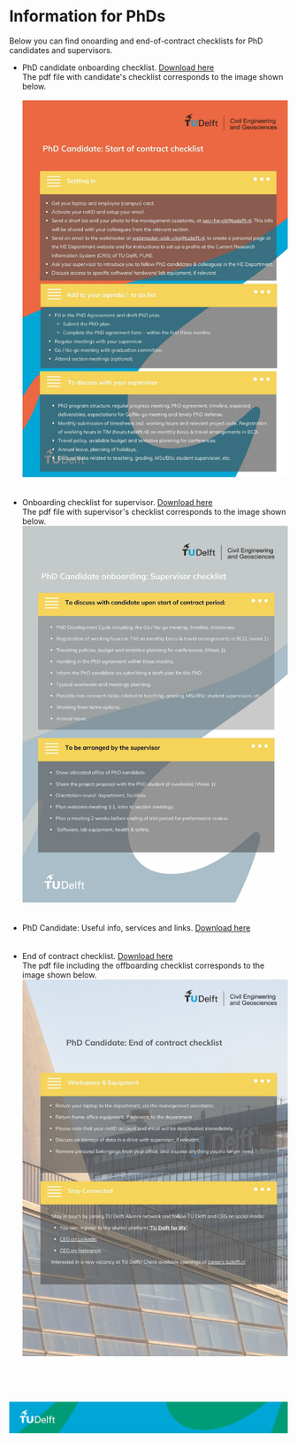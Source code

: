 # Information for PhDs 

Below you can find onoarding and end-of-contract checklists for PhD candidates and supervisors.

- PhD candidate onboarding checklist. [Download here](./Appendices/candidate_checklist.pdf)   <br>
  The pdf file with candidate's checklist corresponds to the image shown below.  <br>
  <br>
  ![](./Appendices/candidate_checklist.jpg)
  <br>
  <br>
  <br>
- Onboarding checklist for supervisor. [Download here](./Appendices/supervisor_checklist.pdf)   <br>
  <!-- Note: this file is also referenced in the hiring of PhD/Postdocs, step 4.2 -->
  The pdf file with supervisor's checklist corresponds to the image shown below.
  <br>
  ![](./Appendices/supervisor_checklist.jpg)
  <br>
  <br>
  <br>
- PhD Candidate: Useful info, services and links. [Download here](./Appendices/phd_useful_info.pdf)
  <br>
  <br>
  <br>
- End of contract checklist. [Download here](./Appendices/offboarding_checklist.pdf)   <br>
  The pdf file including the offboarding checklist corresponds to the image shown below.
  <br>
  ![](./Appendices/offboarding_checklist.jpg)
 <br>
 <br> 
 <br>

![footer](../../figures/footer-tudelft.jpg)

